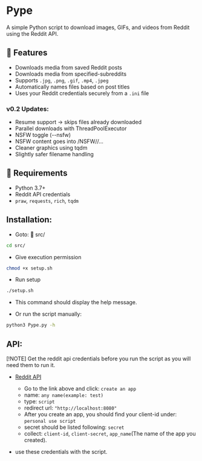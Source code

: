 # Pype

A simple Python script to download images, GIFs, and videos from Reddit using the Reddit API.

## 🚀 Features

- Downloads media from saved Reddit posts
- Downloads media from specified-subreddits 
- Supports `.jpg`, `.png`, `.gif`, `.mp4`, `.jpeg`
- Automatically names files based on post titles
- Uses your Reddit credentials securely from a `.ini` file

### v0.2 Updates:

- Resume support → skips files already downloaded
- Parallel downloads with ThreadPoolExecutor
- NSFW toggle (--nsfw)
- NSFW content goes into <output>/NSFW/<subreddit>/...
- Cleaner graphics using tqdm
- Slightly safer filename handling

## 🔧 Requirements

- Python 3.7+
- Reddit API credentials
- `praw`, `requests`, `rich`, `tqdm`

## Installation:

- Goto: 📁 src/
```bash
cd src/
```

- Give execution permission
```bash
chmod +x setup.sh
```

- Run setup
```bash
./setup.sh
```
- This command should display the help message.

- Or run the script manually:
```bash
python3 Pype.py -h
```

## API:
[!NOTE] Get the reddit api credentials before you run the script as you will need them to run it.

- [Reddit API](https://www.reddit.com/prefs/apps)

    - Go to the link above and click: `create an app`
    - name: `any name(example: test)`
    - type: `script`
    - redirect url: `"http://localhost:8080"`
    - After you create an app, you should find your client-id under: `personal use script`
    - secret should be listed following: `secret`
    - collect: `client-id`, `client-secret`, `app_name`(The name of the app you created).

- use these credentials with the script.
